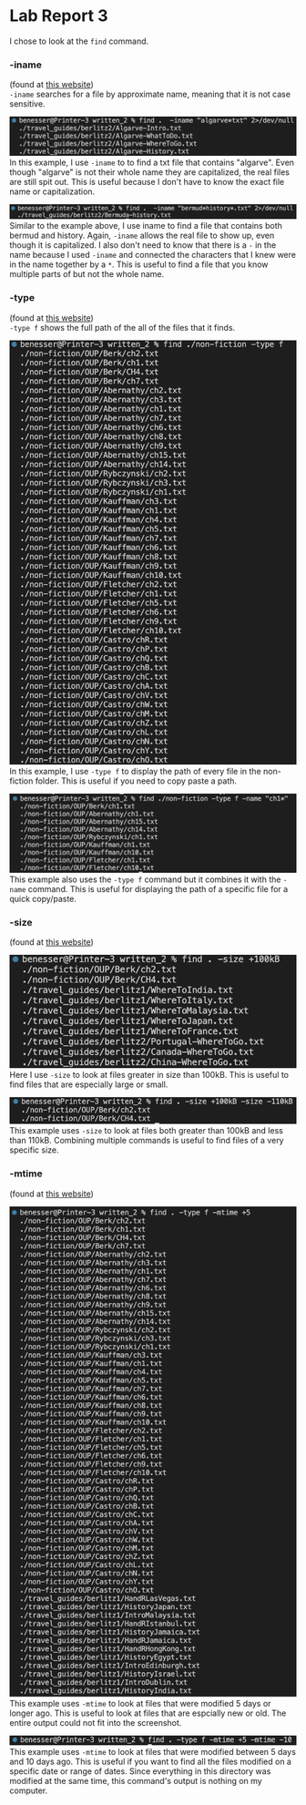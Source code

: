 # Lab Report 3

I chose to look at the `find` command.

### -iname  
(found at [this website](https://www.redhat.com/sysadmin/linux-find-command))  
`-iname` searches for a file by approximate name, meaning that it is not case sensitive.

![iname1](iname1.png)  
In this example, I use `-iname` to to find a txt file that contains "algarve". Even though "algarve" is not their whole name they are capitalized, the real files are still spit out. This is useful because I don't have to know the exact file name or capitalization.

![iname2](iname2.png) 
Similar to the example above, I use iname to find a file that contains both bermud and history. Again, `-iname` allows the real file to show up, even though it is capitalized. I also don't need to know that there is a `-` in the name because I used `-iname` and connected the characters that I knew were in the name together by a `*`. This is useful to find a file that you know multiple parts of but not the whole name.

### -type  
(found at [this website](https://www.redhat.com/sysadmin/linux-find-command))  
`-type f` shows the full path of the all of the files that it finds.

![type1](type1.png)  
In this example, I use `-type f` to display the path of every file in the non-fiction folder. This is useful if you need to copy paste a path.

![type2](type2.png)  
This example also uses the `-type f` command but it combines it with the `-name` command. This is useful for displaying the path of a specific file for a quick copy/paste.

### -size  
(found at [this website](https://www.tecmint.com/35-practical-examples-of-linux-find-command/))

![size1](size1.png)  
Here I use `-size` to look at files greater in size than 100kB. This is useful to find files that are especially large or small.

![size2](size2.png)  
This example uses `-size` to look at files both greater than 100kB and less than 110kB. Combining multiple commands is useful to find files of a very specific size.

### -mtime  
(found at [this website](https://geekflare.com/linux-find-commands/))

![mtime1](mtime1.png)  
This example uses `-mtime` to look at files that were modified 5 days or longer ago. This is useful to look at files that are espcially new or old. The entire output could not fit into the screenshot.

![mtime2](mtime2.png)  
This example uses `-mtime` to look at files that were modified between 5 days and 10 days ago. This is useful if you want to find all the files modified on a specific date or range of dates. Since everything in this directory was modified at the same time, this command's output is nothing on my computer.

